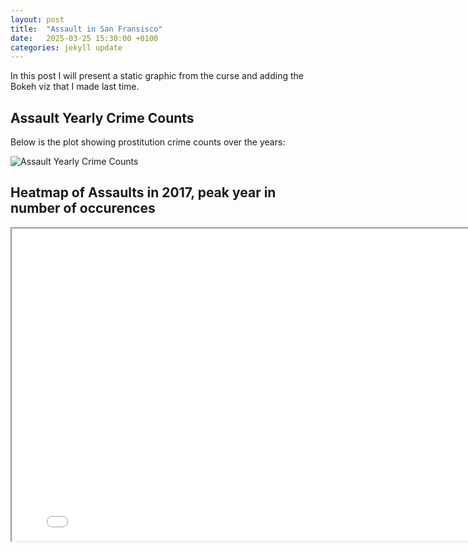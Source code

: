 ```yaml
---
layout: post
title:  "Assault in San Fransisco"
date:   2025-03-25 15:30:00 +0100
categories: jekyll update
---
```

In this post I will present a static graphic from the curse and adding the Bokeh viz that I made last time. 

## Assault Yearly Crime Counts

Below is the plot showing prostitution crime counts over the years:

![Assault Yearly Crime Counts](https://malinhanssen.github.io/assets/images/prostitution_yearly_crime_counts.png)

## Heatmap of Assaults in 2017, peak year in number of occurences

<iframe src="/assets/html/assault_per_year.png" width="800" height="500"></iframe>
